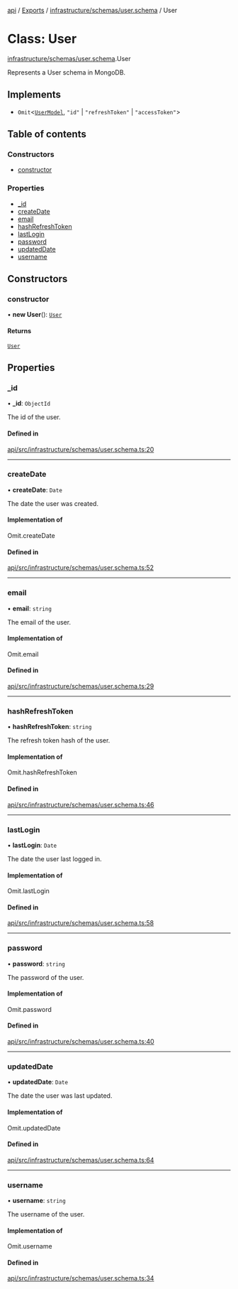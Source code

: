 [api](../README.md) / [Exports](../modules.md) / [infrastructure/schemas/user.schema](../modules/infrastructure_schemas_user_schema.md) / User

# Class: User

[infrastructure/schemas/user.schema](../modules/infrastructure_schemas_user_schema.md).User

Represents a User schema in MongoDB.

## Implements

- `Omit`\<[`UserModel`](domain_model_user.UserModel.md), `"id"` \| `"refreshToken"` \| `"accessToken"`\>

## Table of contents

### Constructors

- [constructor](infrastructure_schemas_user_schema.User.md#constructor)

### Properties

- [\_id](infrastructure_schemas_user_schema.User.md#_id)
- [createDate](infrastructure_schemas_user_schema.User.md#createdate)
- [email](infrastructure_schemas_user_schema.User.md#email)
- [hashRefreshToken](infrastructure_schemas_user_schema.User.md#hashrefreshtoken)
- [lastLogin](infrastructure_schemas_user_schema.User.md#lastlogin)
- [password](infrastructure_schemas_user_schema.User.md#password)
- [updatedDate](infrastructure_schemas_user_schema.User.md#updateddate)
- [username](infrastructure_schemas_user_schema.User.md#username)

## Constructors

### constructor

• **new User**(): [`User`](infrastructure_schemas_user_schema.User.md)

#### Returns

[`User`](infrastructure_schemas_user_schema.User.md)

## Properties

### \_id

• **\_id**: `ObjectId`

The id of the user.

#### Defined in

[api/src/infrastructure/schemas/user.schema.ts:20](https://github.com/No-Country/c16-58-t-typescript/blob/d2fd85f/api/src/infrastructure/schemas/user.schema.ts#L20)

---

### createDate

• **createDate**: `Date`

The date the user was created.

#### Implementation of

Omit.createDate

#### Defined in

[api/src/infrastructure/schemas/user.schema.ts:52](https://github.com/No-Country/c16-58-t-typescript/blob/d2fd85f/api/src/infrastructure/schemas/user.schema.ts#L52)

---

### email

• **email**: `string`

The email of the user.

#### Implementation of

Omit.email

#### Defined in

[api/src/infrastructure/schemas/user.schema.ts:29](https://github.com/No-Country/c16-58-t-typescript/blob/d2fd85f/api/src/infrastructure/schemas/user.schema.ts#L29)

---

### hashRefreshToken

• **hashRefreshToken**: `string`

The refresh token hash of the user.

#### Implementation of

Omit.hashRefreshToken

#### Defined in

[api/src/infrastructure/schemas/user.schema.ts:46](https://github.com/No-Country/c16-58-t-typescript/blob/d2fd85f/api/src/infrastructure/schemas/user.schema.ts#L46)

---

### lastLogin

• **lastLogin**: `Date`

The date the user last logged in.

#### Implementation of

Omit.lastLogin

#### Defined in

[api/src/infrastructure/schemas/user.schema.ts:58](https://github.com/No-Country/c16-58-t-typescript/blob/d2fd85f/api/src/infrastructure/schemas/user.schema.ts#L58)

---

### password

• **password**: `string`

The password of the user.

#### Implementation of

Omit.password

#### Defined in

[api/src/infrastructure/schemas/user.schema.ts:40](https://github.com/No-Country/c16-58-t-typescript/blob/d2fd85f/api/src/infrastructure/schemas/user.schema.ts#L40)

---

### updatedDate

• **updatedDate**: `Date`

The date the user was last updated.

#### Implementation of

Omit.updatedDate

#### Defined in

[api/src/infrastructure/schemas/user.schema.ts:64](https://github.com/No-Country/c16-58-t-typescript/blob/d2fd85f/api/src/infrastructure/schemas/user.schema.ts#L64)

---

### username

• **username**: `string`

The username of the user.

#### Implementation of

Omit.username

#### Defined in

[api/src/infrastructure/schemas/user.schema.ts:34](https://github.com/No-Country/c16-58-t-typescript/blob/d2fd85f/api/src/infrastructure/schemas/user.schema.ts#L34)
